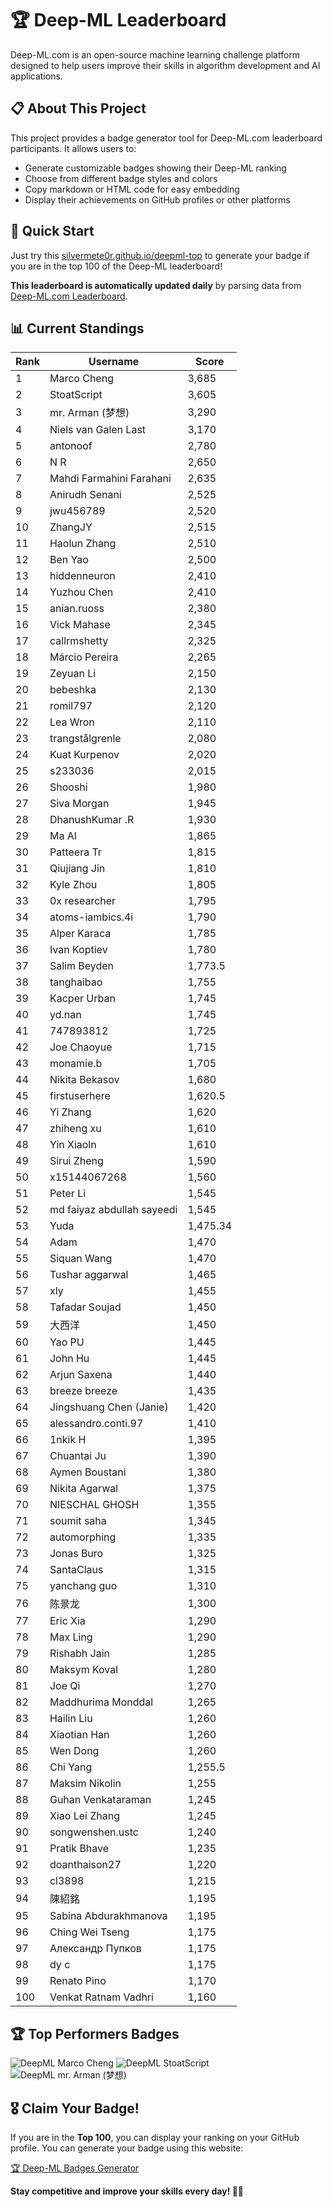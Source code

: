 # 🏆 Deep-ML Leaderboard

Deep-ML.com is an open-source machine learning challenge platform designed to help users improve their skills in algorithm development and AI applications.  

## 📋 About This Project

This project provides a badge generator tool for Deep-ML.com leaderboard participants. It allows users to:
- Generate customizable badges showing their Deep-ML ranking
- Choose from different badge styles and colors
- Copy markdown or HTML code for easy embedding
- Display their achievements on GitHub profiles or other platforms

## 🚀 Quick Start

Just try this [silvermete0r.github.io/deepml-top](silvermete0r.github.io/deepml-top) to generate your badge if you are in the top 100 of the Deep-ML leaderboard!

**This leaderboard is automatically updated daily** by parsing data from [Deep-ML.com Leaderboard](https://www.deep-ml.com/leaderboard).  

## 📊 Current Standings  

<!-- LEADERBOARD_START -->
| Rank | Username | Score |
|------|---------|-------|
| 1 | Marco Cheng | 3,685 |
| 2 | StoatScript | 3,605 |
| 3 | mr. Arman (梦想) | 3,290 |
| 4 | Niels van Galen Last | 3,170 |
| 5 | antonoof | 2,780 |
| 6 | N R | 2,650 |
| 7 | Mahdi Farmahini Farahani | 2,635 |
| 8 | Anirudh Senani | 2,525 |
| 9 | jwu456789 | 2,520 |
| 10 | ZhangJY | 2,515 |
| 11 | Haolun Zhang | 2,510 |
| 12 | Ben Yao | 2,500 |
| 13 | hiddenneuron | 2,410 |
| 14 | Yuzhou Chen | 2,410 |
| 15 | anian.ruoss | 2,380 |
| 16 | Vick Mahase | 2,345 |
| 17 | callrmshetty | 2,325 |
| 18 | Márcio Pereira | 2,265 |
| 19 | Zeyuan Li | 2,150 |
| 20 | bebeshka | 2,130 |
| 21 | romil797 | 2,120 |
| 22 | Lea Wron | 2,110 |
| 23 | trangstålgrenle | 2,080 |
| 24 | Kuat Kurpenov | 2,020 |
| 25 | s233036 | 2,015 |
| 26 | Shooshi | 1,980 |
| 27 | Siva Morgan | 1,945 |
| 28 | DhanushKumar .R | 1,930 |
| 29 | Ma Al | 1,865 |
| 30 | Patteera Tr | 1,815 |
| 31 | Qiujiang Jin | 1,810 |
| 32 | Kyle Zhou | 1,805 |
| 33 | 0x researcher | 1,795 |
| 34 | atoms-iambics.4i | 1,790 |
| 35 | Alper Karaca | 1,785 |
| 36 | Ivan Koptiev | 1,780 |
| 37 | Salim Beyden | 1,773.5 |
| 38 | tanghaibao | 1,755 |
| 39 | Kacper Urban | 1,745 |
| 40 | yd.nan | 1,745 |
| 41 | 747893812 | 1,725 |
| 42 | Joe Chaoyue | 1,715 |
| 43 | monamie.b | 1,705 |
| 44 | Nikita Bekasov | 1,680 |
| 45 | firstuserhere | 1,620.5 |
| 46 | Yi Zhang | 1,620 |
| 47 | zhiheng xu | 1,610 |
| 48 | Yin Xiaoln | 1,610 |
| 49 | Sirui Zheng | 1,590 |
| 50 | x15144067268 | 1,560 |
| 51 | Peter Li | 1,545 |
| 52 | md faiyaz abdullah sayeedi | 1,545 |
| 53 | Yuda | 1,475.34 |
| 54 | Adam | 1,470 |
| 55 | Siquan Wang | 1,470 |
| 56 | Tushar aggarwal | 1,465 |
| 57 | xly | 1,455 |
| 58 | Tafadar Soujad | 1,450 |
| 59 | 大西洋 | 1,450 |
| 60 | Yao PU | 1,445 |
| 61 | John Hu | 1,445 |
| 62 | Arjun Saxena | 1,440 |
| 63 | breeze breeze | 1,435 |
| 64 | Jingshuang Chen (Janie) | 1,420 |
| 65 | alessandro.conti.97 | 1,410 |
| 66 | 1nkik H | 1,395 |
| 67 | Chuantai Ju | 1,390 |
| 68 | Aymen Boustani | 1,380 |
| 69 | Nikita Agarwal | 1,375 |
| 70 | NIESCHAL GHOSH | 1,355 |
| 71 | soumit saha | 1,345 |
| 72 | automorphing | 1,335 |
| 73 | Jonas Buro | 1,325 |
| 74 | SantaClaus | 1,315 |
| 75 | yanchang guo | 1,310 |
| 76 | 陈景龙 | 1,300 |
| 77 | Eric Xia | 1,290 |
| 78 | Max Ling | 1,290 |
| 79 | Rishabh Jain | 1,285 |
| 80 | Maksym Koval | 1,280 |
| 81 | Joe Qi | 1,270 |
| 82 | Maddhurima Monddal | 1,265 |
| 83 | Hailin Liu | 1,260 |
| 84 | Xiaotian Han | 1,260 |
| 85 | Wen Dong | 1,260 |
| 86 | Chi Yang | 1,255.5 |
| 87 | Maksim Nikolin | 1,255 |
| 88 | Guhan Venkataraman | 1,245 |
| 89 | Xiao Lei Zhang | 1,245 |
| 90 | songwenshen.ustc | 1,240 |
| 91 | Pratik Bhave | 1,235 |
| 92 | doanthaison27 | 1,220 |
| 93 | cl3898 | 1,215 |
| 94 | 陳紹銘 | 1,195 |
| 95 | Sabina Abdurakhmanova | 1,195 |
| 96 | Ching Wei Tseng | 1,175 |
| 97 | Александр Пупков | 1,175 |
| 98 | dy c | 1,175 |
| 99 | Renato Pino | 1,170 |
| 100 | Venkat Ratnam Vadhri | 1,160 |
<!-- LEADERBOARD_END -->

## 🏆 Top Performers Badges

<!-- BADGES_START -->
![DeepML Marco Cheng](https://img.shields.io/badge/dynamic/json?url=https%3A%2F%2Fraw.githubusercontent.com%2Fsilvermete0r%2Fdeepml-top%2Fmain%2Fbadges.json&query=%24.4091c1a21900bd2c7d3f4e343acddda1.label&prefix=Rank%20&style=for-the-badge&label=%F0%9F%9A%80%20DeepML&color=blue&link=https%3A%2F%2Fwww.deep-ml.com%2Fleaderboard)
![DeepML StoatScript](https://img.shields.io/badge/dynamic/json?url=https%3A%2F%2Fraw.githubusercontent.com%2Fsilvermete0r%2Fdeepml-top%2Fmain%2Fbadges.json&query=%24.2561d6c634fa6c4eb794454446029d95.label&prefix=Rank%20&style=for-the-badge&label=%F0%9F%9A%80%20DeepML&color=blue&link=https%3A%2F%2Fwww.deep-ml.com%2Fleaderboard)
![DeepML mr. Arman (梦想)](https://img.shields.io/badge/dynamic/json?url=https%3A%2F%2Fraw.githubusercontent.com%2Fsilvermete0r%2Fdeepml-top%2Fmain%2Fbadges.json&query=%24.1247b1b5b9cd95e98d7ff7438207406f.label&prefix=Rank%20&style=for-the-badge&label=%F0%9F%9A%80%20DeepML&color=blue&link=https%3A%2F%2Fwww.deep-ml.com%2Fleaderboard)
<!-- BADGES_END -->

## 🎖 Claim Your Badge!  

If you are in the **Top 100**, you can display your ranking on your GitHub profile. You can generate your badge using this website:

[🏆 Deep-ML Badges Generator](https://silvermete0r.github.io/deepml-top/)

**Stay competitive and improve your skills every day! 🚀🔥**